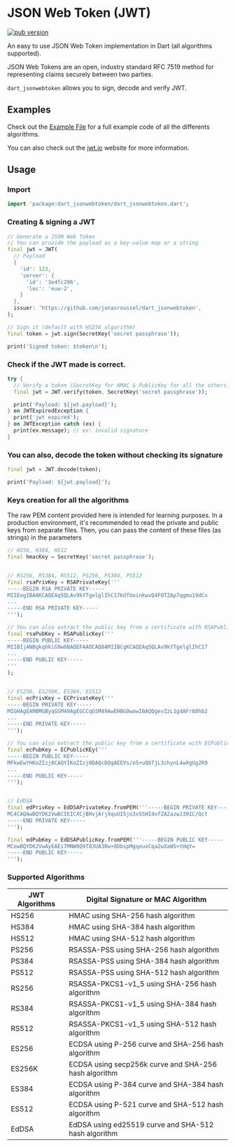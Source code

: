 # JSON Web Token (JWT)

[![pub version](https://img.shields.io/pub/v/dart_jsonwebtoken.svg)](https://pub.dev/packages/dart_jsonwebtoken)

An easy to use JSON Web Token implementation in Dart (all algorithms supported).

JSON Web Tokens are an open, industry standard RFC 7519 method for representing claims securely between two parties.

`dart_jsonwebtoken` allows you to sign, decode and verify JWT.

## Examples

Check out the [Example File](https://github.com/jonasroussel/dart_jsonwebtoken/blob/main/example/example.dart) for a full example code of all the differents algorithms.

You can also check out the [jwt.io](https://jwt.io) website for more information.

## Usage

### Import

```dart
import 'package:dart_jsonwebtoken/dart_jsonwebtoken.dart';
```

### Creating & signing a JWT

```dart
// Generate a JSON Web Token
// You can provide the payload as a key-value map or a string
final jwt = JWT(
  // Payload
  {
    'id': 123,
    'server': {
      'id': '3e4fc296',
      'loc': 'euw-2',
    }
  },
  issuer: 'https://github.com/jonasroussel/dart_jsonwebtoken',
);

// Sign it (default with HS256 algorithm)
final token = jwt.sign(SecretKey('secret passphrase'));

print('Signed token: $token\n');
```

### Check if the JWT made is correct.

```dart
try {
  // Verify a token (SecretKey for HMAC & PublicKey for all the others)
  final jwt = JWT.verify(token, SecretKey('secret passphrase'));

  print('Payload: ${jwt.payload}');
} on JWTExpiredException {
  print('jwt expired');
} on JWTException catch (ex) {
  print(ex.message); // ex: invalid signature
}
```

### You can also, decode the token without checking its signature

```dart
final jwt = JWT.decode(token);

print('Payload: ${jwt.payload}');
```

### Keys creation for all the algorithms

The raw PEM content provided here is intended for learning purposes. In a production environment, it's recommended to read the private and public keys from separate files. Then, you can pass the content of these files (as strings) in the parameters

```dart
// H256, H384, H512
final hmacKey = SecretKey('secret passphrase');


// RS256, RS384, RS512, PS256, PS384, PS512
final rsaPrivKey = RSAPrivateKey('''
-----BEGIN RSA PRIVATE KEY-----
MIIEogIBAAKCAQEAq5QLAv9kYTgelglIhC17KdfUoinkwvQ4F0TZAp7qgmu19dCx
...
-----END RSA PRIVATE KEY-----
''');

// You can also extract the public key from a certificate with RSAPublicKey.cert(...)
final rsaPubKey = RSAPublicKey('''
-----BEGIN PUBLIC KEY-----
MIIBIjANBgkqhkiG9w0BAQEFAAOCAQ8AMIIBCgKCAQEAq5QLAv9kYTgelglIhC17
...
-----END PUBLIC KEY-----
'''
);


// ES256, ES256K, ES384, ES512
final ecPrivKey = ECPrivateKey('''
-----BEGIN PRIVATE KEY-----
MIGHAgEAMBMGByqGSM49AgEGCCqGSM49AwEHBG0wawIBAQQgevZzL1gdAFr88hb2
...
-----END PRIVATE KEY-----
''');

// You can also extract the public key from a certificate with ECPublicKey.cert(...)
final ecPubKey = ECPublicKEy('''
-----BEGIN PUBLIC KEY-----
MFkwEwYHKoZIzj0CAQYIKoZIzj0DAQcDQgAEEVs/o5+uQbTjL3chynL4wXgUg2R9
...
-----END PUBLIC KEY-----
''');


// EdDSA
final edPrivKey = EdDSAPrivateKey.fromPEM('''-----BEGIN PRIVATE KEY-----
MC4CAQAwBQYDK2VwBCIEICXCjBHvjArjXquUI5jo3x5SHI4ofZA2azwJ39IC/Qct
-----END PRIVATE KEY-----
''');

final edPubKey = EdDSAPublicKey.fromPEM('''-----BEGIN PUBLIC KEY-----
MCowBQYDK2VwAyEAEi7MNW0Q9T83UA3Rw+8DbspMgqeuxCqa2wXaWS+tHqY=
-----END PUBLIC KEY-----
''');
```

### Supported Algorithms

| JWT Algorithms | Digital Signature or MAC Algorithm                    |
| -------------- | ----------------------------------------------------- |
| HS256          | HMAC using SHA-256 hash algorithm                     |
| HS384          | HMAC using SHA-384 hash algorithm                     |
| HS512          | HMAC using SHA-512 hash algorithm                     |
| PS256          | RSASSA-PSS using SHA-256 hash algorithm               |
| PS384          | RSASSA-PSS using SHA-384 hash algorithm               |
| PS512          | RSASSA-PSS using SHA-512 hash algorithm               |
| RS256          | RSASSA-PKCS1-v1_5 using SHA-256 hash algorithm        |
| RS384          | RSASSA-PKCS1-v1_5 using SHA-384 hash algorithm        |
| RS512          | RSASSA-PKCS1-v1_5 using SHA-512 hash algorithm        |
| ES256          | ECDSA using P-256 curve and SHA-256 hash algorithm    |
| ES256K         | ECDSA using secp256k curve and SHA-256 hash algorithm |
| ES384          | ECDSA using P-384 curve and SHA-384 hash algorithm    |
| ES512          | ECDSA using P-521 curve and SHA-512 hash algorithm    |
| EdDSA          | EdDSA using ed25519 curve and SHA-512 hash algorithm  |
